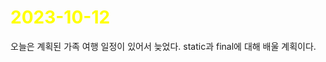 # <span style="color:yellow">2023-10-12</span>
오늘은 계획된 가족 여행 일정이 있어서 늦었다.
static과 final에 대해 배울 계획이다.